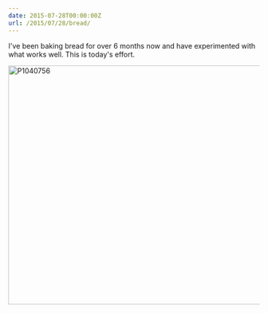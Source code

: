 ```yaml
---
date: 2015-07-28T00:00:00Z
url: /2015/07/28/bread/
---
```


I've been baking bread for over 6 months now and have experimented with what works well. This is today's effort.

<a data-flickr-embed="true" href="https://www.flickr.com/photos/kabads/20085109785/in/datetaken-public/" title="P1040756"><img src="https://farm1.staticflickr.com/479/20085109785_662a45dc79_z.jpg" width="640" height="480" alt="P1040756"></a><script async src="//embedr.flickr.com/assets/client-code.js" charset="utf-8"></script>

